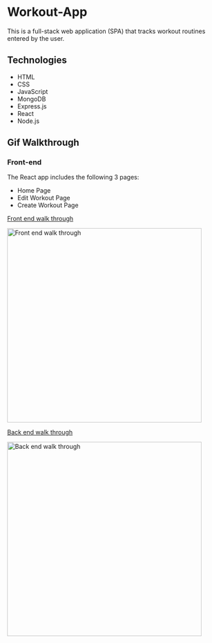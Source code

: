 # Workout-App
This is a full-stack web application (SPA) that tracks workout routines entered by the user.

## Technologies
- HTML
- CSS
- JavaScript
- MongoDB
- Express.js
- React
- Node.js

## Gif Walkthrough 
### Front-end
The React app includes the following 3 pages:
- Home Page
- Edit Workout Page
- Create Workout Page


[Front end walk through](FrontEnd.gif) 
<p>
<image src = FrontEnd.gif title = "Front end walk through" width = 450 height = 450><br>
</p>

[Back end walk through](Backend.gif) 
<p>
<image src = Backend.gif title = "Back end walk through" width = 450 height = 450><br>
</p>
